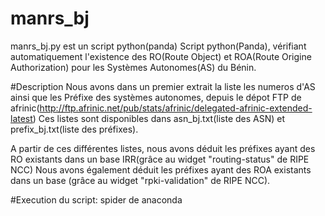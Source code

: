 # manrs_bj 
manrs_bj.py est un script python(panda) Script python(Panda), vérifiant automatiquement l'existence
des RO(Route Object) et ROA(Route Origine Authorization) pour les Systèmes Autonomes(AS) du Bénin.

#Description
Nous avons dans un premier extrait la liste les numeros d'AS ainsi que les Préfixe des systèmes autonomes, depuis le dépot FTP de afrinic(http://ftp.afrinic.net/pub/stats/afrinic/delegated-afrinic-extended-latest) 
Ces listes sont disponibles dans asn_bj.txt(liste des ASN) et prefix_bj.txt(liste des préfixes).

A partir de ces différentes listes, nous avons déduit les préfixes ayant des RO existants dans un base IRR(grâce au widget "routing-status" de RIPE NCC)
Nous avons également déduit les préfixes ayant des ROA existants dans un base (grâce au widget "rpki-validation" de RIPE NCC).

#Execution du script:
spider de anaconda
